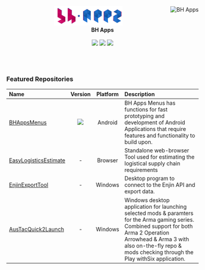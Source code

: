 <div align="right">
<a href="https://github.com/bhapps">
  <img align="right" src="https://github-readme-stats.vercel.app/api?username=bhapps&show_icons=true&line_height=27&count_private=false&title_color=ffffff&text_color=cccccc&icon_color=cccccc&bg_color=c70361&hide=contribs,prs" alt="BH Apps" />
</a>
</div>
<div align="left">
  <div align="center">
    <a href="https://github.com/bhapps/"><img width="180" alt="BH Apps" src="https://github.com/bhapps/bhapps/blob/main/images/bhappslogo.png"></a>
    <br>
    <b>BH Apps</b>
    <br>
    <br>
    <a href="https://www.instagram.com/bhapps/"><img src="https://img.shields.io/static/v1?label=Instagram&message=%20&color=orange&logo=Instagram&flat-square&logoColor=white"></a>
    <a href="https://t.me/bhapps/"><img src="https://img.shields.io/static/v1?label=Telegram&message=%20&color=blue&logo=Telegram&style=flat-square&logoColor=white"></a>
    <a href="mailto:bhapps.developer@gmail.com"><img src="https://img.shields.io/static/v1?label=Email&message=%20&color=red&logo=gmail&style=flat-square&logoColor=white"></a>
<br>
<br>
    <!--<img align="left" src="https://github-readme-stats.vercel.app/api/top-langs/?username=bhapps&layout=compact" alt="BH Apps" />-->
  </div>
</div>
<br>
<br>

### Featured Repositories
|Name|Version|Platform|Description|
| :---------------- | :----------------: | :----------------: | :---------------- |
| [BHAppsMenus](https://github.com/bhapps/BHAppsMenus)|[![](https://jitpack.io/v/bhapps/BHAppsMenus.svg)](https://jitpack.io/#bhapps/BHAppsMenus)|Android|BH Apps Menus has functions for fast prototyping and development of Android Applications that require features and functionality to build upon.|
| [EasyLogisticsEstimate](https://github.com/bhapps/EasyLogisticsEstimate)|-|Browser|Standalone web-browser Tool used for estimating the logistical supply chain requirements|
| [EnjinExportTool](https://github.com/AusTac/EnjinExportTool)|-|Windows|Desktop program to connect to the Enjin API and export data. |
| [AusTacQuick2Launch](https://github.com/AusTac/AusTacQuick2Launch)|-|Windows|Windows desktop application for launching selected mods & paramters for the Arma gaming series. Combined support for both Arma 2 Operation Arrowhead & Arma 3 with also on-the-fly repo & mods checking through the Play withSix application.|
<br>
<!--
<a href="https://github.com/bhapps/"><img align="center" src="https://github-readme-stats.vercel.app/api/pin?username=bhapps&repo=BHAppsMenus" alt="BHAppsMenus" /></a>

- 🔭 I’m currently working on ...
- 🌱 I’m currently learning ...
- 👯 I’m looking to collaborate on ...
- 🤔 I’m looking for help with ...
- 💬 Ask me about ...
- 📫 How to reach me: ...
- 😄 Pronouns: ...
- ⚡ Fun fact: ...
-->